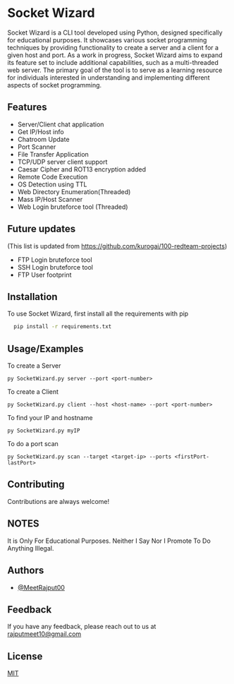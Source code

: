 
# Socket Wizard

Socket Wizard is a CLI tool developed using Python, designed specifically for educational purposes. It showcases various socket programming techniques by providing functionality to create a server and a client for a given host and port. As a work in progress, Socket Wizard aims to expand its feature set to include additional capabilities, such as a multi-threaded web server. The primary goal of the tool is to serve as a learning resource for individuals interested in understanding and implementing different aspects of socket programming.


## Features

- Server/Client chat application
- Get IP/Host info
- Chatroom Update
- Port Scanner
- File Transfer Application
- TCP/UDP server client support
- Caesar Cipher and ROT13 encryption added
- Remote Code Execution
- OS Detection using TTL
- Web Directory Enumeration(Threaded)
- Mass IP/Host Scanner
- Web Login bruteforce tool (Threaded)

## Future updates
(This list is updated from https://github.com/kurogai/100-redteam-projects)
- FTP Login bruteforce tool
- SSH Login bruteforce tool 
- FTP User footprint


## Installation

To use Socket Wizard, first install all the requirements with pip

```bash
  pip install -r requirements.txt
```

## Usage/Examples

To create a Server
```
py SocketWizard.py server --port <port-number>
```
To create a Client
```
py SocketWizard.py client --host <host-name> --port <port-number>
```
To find your IP and hostname
```
py SocketWizard.py myIP
```
To do a port scan
```
py SocketWizard.py scan --target <target-ip> --ports <firstPort-lastPort>
```


## Contributing

Contributions are always welcome!

## NOTES

It is Only For Educational Purposes. Neither I Say Nor I Promote To Do Anything Illegal.

## Authors

- [@MeetRajput00](https://www.github.com/MeetRajput00)


## Feedback

If you have any feedback, please reach out to us at rajputmeet10@gmail.com

    
## License

[MIT](https://choosealicense.com/licenses/mit/)




